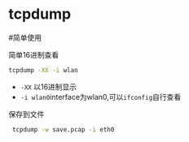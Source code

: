 # tcpdump

#简单使用

简单16进制查看
```bash
tcpdump -XX -i wlan
```
* `-XX` 以16进制显示
* `-i wlan0`interface为wlan0,可以`ifconfig`自行查看

保存到文件
```bash
 tcpdump -w save.pcap -i eth0
```